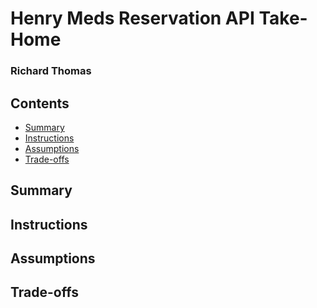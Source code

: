 # Henry Meds Reservation API Take-Home
### Richard Thomas

## Contents
- [Summary](#summary)
- [Instructions](#instructions)
- [Assumptions](#assumptions)
- [Trade-offs](#trade-offs)

## Summary

## Instructions

## Assumptions

## Trade-offs